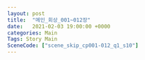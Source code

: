 ```yaml
---
layout: post
title:  "메인_회상_001~012장"
date:   2021-02-03 19:00:00 +0000
categories: Main
Tags: Story Main
SceneCode: ["scene_skip_cp001-012_q1_s10"]
---
```

